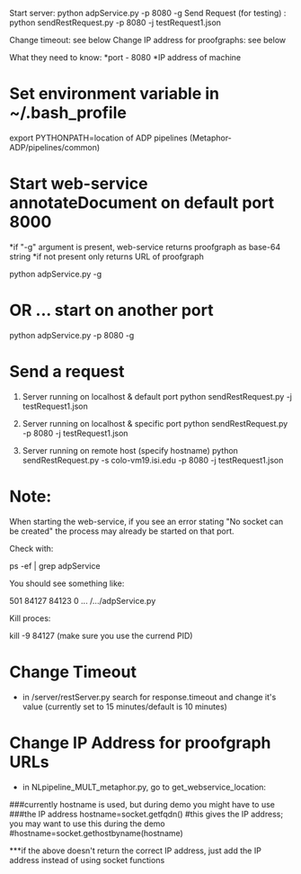 Start server: python adpService.py -p 8080 -g
Send Request (for testing) : python sendRestRequest.py -p 8080 -j testRequest1.json

Change timeout: see below
Change IP address for proofgraphs: see below

What they need to know:
*port - 8080
*IP address of machine 

Set environment variable in ~/.bash_profile
===========================================

export PYTHONPATH=location of ADP pipelines (Metaphor-ADP/pipelines/common)

Start web-service annotateDocument on default port 8000
=======================================================

*if "-g" argument is present, web-service returns proofgraph as
 base-64 string
*if not present only returns URL of proofgraph

python adpService.py -g 

OR ... start on another port
============================
python adpService.py -p 8080 -g

Send a request
==============

1. Server running on localhost & default port
 python sendRestRequest.py -j testRequest1.json

2. Server running on localhost & specific port
 python sendRestRequest.py -p 8080 -j testRequest1.json

3. Server running on remote host (specify hostname)
 python sendRestRequest.py -s colo-vm19.isi.edu -p 8080 -j
 testRequest1.json

Note:
=====

When starting the web-service, if you see an error stating "No socket
can be created" the process may already be started on that port.

Check with:

ps -ef | grep adpService

You should see something like:

501 84127 84123 0 ... /.../adpService.py

Kill proces:

kill -9 84127 (make sure you use the currend PID)

Change Timeout
==============
* in /server/restServer.py search for response.timeout and change it's value
(currently set to 15 minutes/default is 10 minutes)

Change IP Address for proofgraph URLs
=====================================
* in NLpipeline_MULT_metaphor.py, go to get_webservice_location:

###currently hostname is used, but during demo you might have to use
###the IP address
	hostname=socket.getfqdn()
#this gives the IP address; you may want to use this during the demo
	#hostname=socket.gethostbyname(hostname)

***if the above doesn't return the correct IP address, just add the IP
address instead of using socket functions
